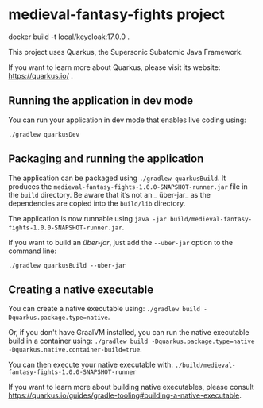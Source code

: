 # medieval-fantasy-fights project

docker build -t local/keycloak:17.0.0 .

This project uses Quarkus, the Supersonic Subatomic Java Framework.

If you want to learn more about Quarkus, please visit its website: https://quarkus.io/ .

## Running the application in dev mode

You can run your application in dev mode that enables live coding using:

```
./gradlew quarkusDev
```

## Packaging and running the application

The application can be packaged using `./gradlew quarkusBuild`. It produces
the `medieval-fantasy-fights-1.0.0-SNAPSHOT-runner.jar` file in the `build` directory. Be aware that it’s not an _
über-jar_ as the dependencies are copied into the `build/lib` directory.

The application is now runnable using `java -jar build/medieval-fantasy-fights-1.0.0-SNAPSHOT-runner.jar`.

If you want to build an _über-jar_, just add the `--uber-jar` option to the command line:
```
./gradlew quarkusBuild --uber-jar
```

## Creating a native executable

You can create a native executable using: `./gradlew build -Dquarkus.package.type=native`.

Or, if you don't have GraalVM installed, you can run the native executable build in a container
using: `./gradlew build -Dquarkus.package.type=native -Dquarkus.native.container-build=true`.

You can then execute your native executable with: `./build/medieval-fantasy-fights-1.0.0-SNAPSHOT-runner`

If you want to learn more about building native executables, please
consult https://quarkus.io/guides/gradle-tooling#building-a-native-executable.